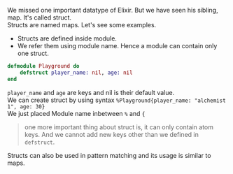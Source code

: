 We missed one important datatype of Elixir. But we have seen his sibling, map. It's called struct.  
Structs are named maps. Let's see some examples.  
- Structs are defined inside module.
- We refer them using module name. Hence a module can contain only one struct.
```elixir
defmodule Playground do
    defstruct player_name: nil, age: nil
end
```
`player_name` and `age` are keys and nil is their default value.  
We can create struct by using syntax `%Playground{player_name: "alchemist 1", age: 30}`  
We just placed Module name inbetween `%` and `{`  
> one more important thing about struct is, it can only contain atom keys. And we cannot add new keys other than we defined in `defstruct`.  

Structs can also be used in pattern matching and its usage is similar to maps.